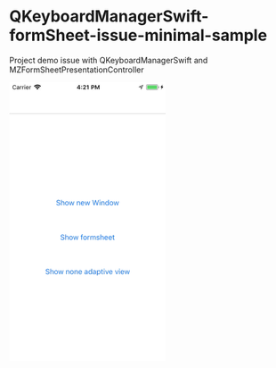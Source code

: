# QKeyboardManagerSwift-formSheet-issue-minimal-sample
Project demo issue with QKeyboardManagerSwift and MZFormSheetPresentationController


![](https://github.com/Mibahl/QKeyboardManagerSwift-formSheet-issue-minimal-sample/blob/master/Example%20resources/keyboard%20obscure.gif)
